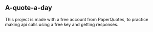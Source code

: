 ## A-quote-a-day
This project is made with a free account from PaperQuotes, to practice making api calls using a free key and getting responses.